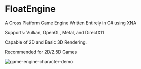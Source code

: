 # FloatEngine
A Cross Platform Game Engine Written Entirely in C# using XNA

Supports: Vulkan, OpenGL, Metal, and DirectX11

Capable of 2D and Basic 3D Rendering.

Recommended for 2D/2.5D Games

![game-engine-character-demo](https://github.com/Marco-Puig/FloatEngine/assets/90495366/2a67be40-45e1-4ffd-9c3a-8df752373d7d)
